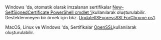 Windows 'da, otomatik olarak imzalanan sertifikalar [New-SelfSignedCertificate PowerShell cmdlet 'i](/powershell/module/pkiclient/new-selfsignedcertificate?view=win10-ps)kullanılarak oluşturulabilir. Desteklenmeyen bir örnek için bkz. [UpdateIISExpressSSLForChrome.ps1](https://github.com/dotnet/AspNetCore.Docs/tree/master/aspnetcore/includes/make-x509-cert/UpdateIISExpressSSLForChrome.ps1).

MacOS, Linux ve Windows 'da, Sertifikalar [OpenSSL](https://www.openssl.org/)kullanılarak oluşturulabilir.
